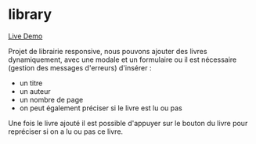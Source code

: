 # library
[Live Demo](https://j-codepro.github.io/library/)

Projet de librairie responsive, nous pouvons ajouter des livres dynamiquement, avec une modale et un formulaire ou il est nécessaire (gestion des messages d'erreurs) d'insérer :
- un titre
- un auteur
- un nombre de page
- on peut également préciser si le livre est lu ou pas

Une fois le livre ajouté il est possible d'appuyer sur le bouton du livre pour repréciser si on a lu ou pas ce livre.

